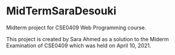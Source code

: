 # MidTermSaraDesouki

Midterm project for CSE0409 Web Programming course.

This project is created by Sara Ahmed as a solution to the Miderm Examination of CSE0409 which was held on April 10, 2021.
